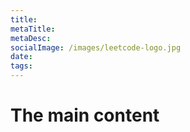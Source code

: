 ```yaml
---
title: 
metaTitle:
metaDesc:
socialImage: /images/leetcode-logo.jpg
date:
tags:
---
```


# The main content